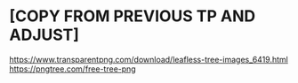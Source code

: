 # [COPY FROM PREVIOUS TP AND ADJUST]
https://www.transparentpng.com/download/leafless-tree-images_6419.html
https://pngtree.com/free-tree-png